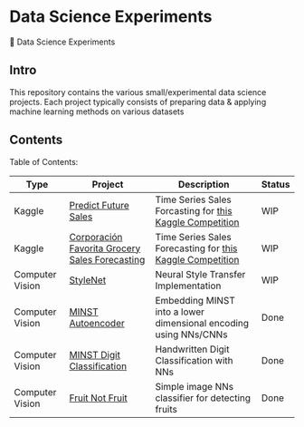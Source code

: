 # Data Science Experiments
:microscope: Data Science Experiments

## Intro
This repository contains the various small/experimental data science projects.
Each project typically consists of preparing data & applying machine learning methods on various datasets


## Contents
Table of Contents:

| Type  | Project | Description | Status |
| --- | --- | --- | --- |
| Kaggle | [Predict Future Sales](./kaggle/pred_future_sales) | Time Series Sales Forcasting for [this Kaggle Competition](https://www.kaggle.com/c/competitive-data-science-predict-future-sales/data) | WIP |
| Kaggle | [Corporación Favorita Grocery Sales Forecasting](./kaggle/grocery_kaggle) | Time Series Sales Forecasting for [this Kaggle Competition](https://www.kaggle.com/c/favorita-grocery-sales-forecasting/data) | WIP |
| Computer Vision | [StyleNet](./vision/stylenet) | Neural Style Transfer Implementation | WIP |
| Computer Vision | [MINST Autoencoder](./vision/minst_autoencoder) | Embedding MINST into a lower dimensional encoding using NNs/CNNs | Done |
| Computer Vision | [MINST Digit Classification](./vision/minst) | Handwritten Digit Classification with NNs | Done |
| Computer Vision | [Fruit Not Fruit](./vision/fruit_not_fruit) | Simple image NNs classifier for detecting fruits | Done  |

